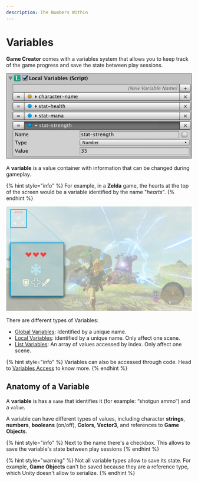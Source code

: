 ```yaml
---
description: The Numbers Within
---
```


# Variables

**Game Creator** comes with a variables system that allows you to keep track of the game progress and save the state between play sessions.

![](../../../.gitbook/assets/variables-example.jpg)

A **variable** is a value container with information that can be changed during gameplay.

{% hint style="info" %}
For example, in a **Zelda** game, the hearts at the top of the screen would be a variable identified by the name "_hearts_".
{% endhint %}

![\(You can track the Player health creating an integer variable called &quot;hearts&quot;\)](../../../.gitbook/assets/variables-header.jpg)

There are different types of Variables:

* [Global Variables](global-variables.md): Identified by a unique name.
* [Local Variables](local-variables.md): identified by a unique name. Only affect one scene.
* [List Variables](list-variables.md): An array of values accessed by index. Only affect one scene.

{% hint style="info" %}
Variables can also be accessed through code. Head to [Variables Access](../../systems/game-creator-api/variables-access.md) to know more.
{% endhint %}

## Anatomy of a Variable

A **variable** is has a `name` that identifies it \(for example: “shotgun ammo“\) and a `value`. 

A variable can have different types of values, including character **strings**, **numbers**, **booleans** \(on/off\), **Colors**, **Vector3**, and references to **Game** **Objects**.

{% hint style="info" %}
Next to the name there's a checkbox. This allows to save the variable's state between play sessions
{% endhint %}

{% hint style="warning" %}
Not all variable types allow to save its state. For example, **Game Objects** can't be saved because they are a reference type, which Unity doesn't allow to serialize.
{% endhint %}


